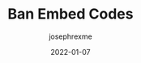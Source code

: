---
author: josephrexme
date: 2022-01-07
permalink: false
tags:
  - embed-code
target_url: https://www.josephrex.me/ban-embed-codes/
title: Ban Embed Codes
---